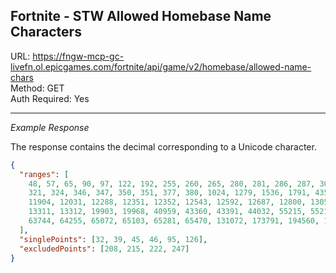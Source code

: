 ## Fortnite - STW Allowed Homebase Name Characters

URL: https://fngw-mcp-gc-livefn.ol.epicgames.com/fortnite/api/game/v2/homebase/allowed-name-chars \
Method: GET \
Auth Required: Yes

---

_Example Response_

The response contains the decimal corresponding to a Unicode character.

```json
{
  "ranges": [
    48, 57, 65, 90, 97, 122, 192, 255, 260, 265, 280, 281, 286, 287, 304, 305,
    321, 324, 346, 347, 350, 351, 377, 380, 1024, 1279, 1536, 1791, 4352, 4607,
    11904, 12031, 12288, 12351, 12352, 12543, 12592, 12687, 12800, 13055, 13056,
    13311, 13312, 19903, 19968, 40959, 43360, 43391, 44032, 55215, 55216, 55295,
    63744, 64255, 65072, 65103, 65281, 65470, 131072, 173791, 194560, 195103
  ],
  "singlePoints": [32, 39, 45, 46, 95, 126],
  "excludedPoints": [208, 215, 222, 247]
}
```

